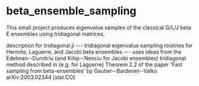 # beta_ensemble_sampling
This small project produces eigenvalue samples of the classical G/L/J beta E ensembles using tridiagonal matrices.  

description for tridiagonal.jl
    --- tridiagonal eigenvalue sampling routines for Hermite, Laguerre, and Jacobi beta ensembles
    --- uses ideas from the Edelman--Dumitriu (and Killip--Nenciu for Jacobi ensembles) tridiagonal method described in (e.g. for Laguerre) Theorem 2.2 of the paper 'Fast sampling from beta-ensembles' by Gautier--Bardenet--Valko arXiv:2003.02344 [stat.CO]
